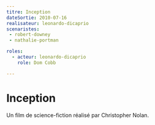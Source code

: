 ```yaml
---
titre: Inception
dateSortie: 2010-07-16
realisateur: leonardo-dicaprio
scenaristes: 
 - robert-downey
 - nathalie-portman

roles:
  - acteur: leonardo-dicaprio
    role: Dom Cobb

---
```


# Inception

Un film de science-fiction réalisé par Christopher Nolan.